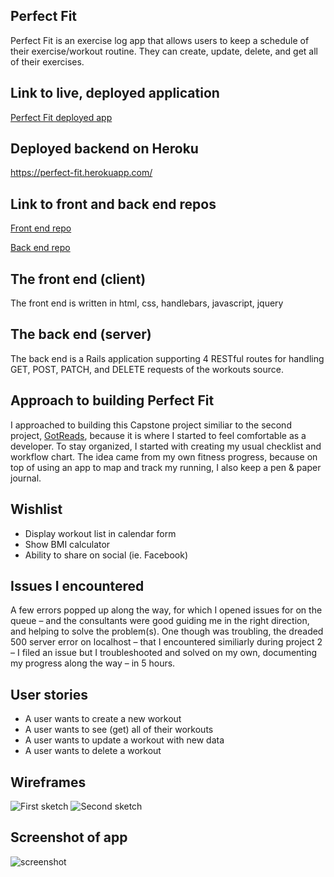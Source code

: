 ## Perfect Fit

Perfect Fit is an exercise log app that allows users to keep a schedule of their exercise/workout routine. They can create, update, delete, and get all of their exercises.

## Link to live, deployed application

[Perfect Fit deployed app](https://aliciapflaumer.github.io/perfect-fit-frontend/)

## Deployed backend on Heroku
https://perfect-fit.herokuapp.com/

## Link to front and back end repos

[Front end repo](https://github.com/aliciapflaumer/perfect-fit-frontend)

[Back end repo](https://github.com/aliciapflaumer/perfect-fit-backend)

## The front end (client)
The front end is written in html, css, handlebars, javascript, jquery

## The back end (server)
The back end is a Rails application supporting 4 RESTful routes for handling GET, POST, PATCH, and DELETE requests of the workouts source.

## Approach to building Perfect Fit
I approached to building this Capstone project similiar to the second project, [GotReads](https://aliciapflaumer.github.io/got-reads-front-end/), because it is where I started to feel comfortable as a developer.
To stay organized, I started with creating my usual checklist and workflow chart. The idea came from my own fitness progress, because on top of using an app to map and track my running, I also keep a pen & paper journal.

## Wishlist

- Display workout list in calendar form
- Show BMI calculator
- Ability to share on social (ie. Facebook)

## Issues I encountered
A few errors popped up along the way, for which I opened issues for on the queue – and the consultants were good guiding me in the right direction, and helping to solve the problem(s). One though was troubling, the dreaded 500 server error on localhost – that I encountered similiarly during project 2 – I filed an issue but I troubleshooted and solved on my own, documenting my progress along the way – in 5 hours.

## User stories

- A user wants to create a new workout
- A user wants to see (get) all of their workouts
- A user wants to update a workout with new data
- A user wants to delete a workout

## Wireframes
![First sketch](https://i.imgur.com/Mj4tCU9.jpg)
![Second sketch](https://i.imgur.com/WTZjQD8.jpg)

## Screenshot of app

![screenshot](https://i.imgur.com/GOs6qDi.png)
